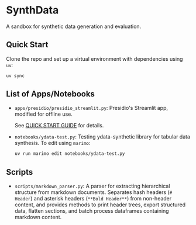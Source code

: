 # SynthData

A sandbox for synthetic data generation and evaluation.

## Quick Start

Clone the repo and set up a virtual environment with dependencies using `uv`:

```bash
uv sync
```

## List of Apps/Notebooks

- `apps/presidio/presidio_streamlit.py`: Presidio's Streamlit app, modified for offline use.

    See [QUICK START GUIDE](apps/presidio/QUICK_START_GUIDE.md) for details.

- `notebooks/ydata-test.py`: Testing ydata-synthetic library for tabular data synthesis. To edit using `marimo`:

    ```bash
    uv run marimo edit notebooks/ydata-test.py
    ```

## Scripts

- `scripts/markdown_parser.py`: A parser for extracting hierarchical structure from markdown documents. Separates hash headers (`# Header`) and asterisk headers (`**Bold Header**`) from non-header content, and provides methods to print header trees, export structured data, flatten sections, and batch process dataframes containing markdown content.
